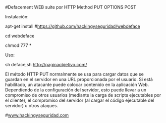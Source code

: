 #Defacement WEB suite por HTTP Method PUT OPTIONS POST

Instalación:

apt-get install #https://github.com/hackingyseguridad/webdeface

cd webdeface

chmod 777 *

Uso:

sh deface,sh http://paginaobjetivo.com/



El método HTTP PUT normalmente se usa para cargar datos que se guardan en el servidor en una URL proporcionada por el usuario. Si está habilitado, un atacante puede colocar contenido en la aplicación Web. Dependiendo de la configuración del servidor, esto puede llevar a un compromiso de otros usuarios (mediante la carga de scripts ejecutables por el cliente), el compromiso del servidor (al cargar el código ejecutable del servidor) u otros ataques.

#www.hackingyseguridad.com
